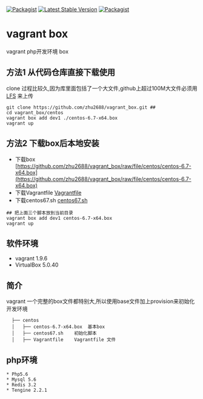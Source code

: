 [![Packagist](https://img.shields.io/packagist/l/zhu2688/framework.svg?style=plastic)](https://packagist.org/packages/zhu2688/framework) 
[![Latest Stable Version](http://img.shields.io/packagist/v/zhu2688/framework.svg?style=plastic)](https://packagist.org/packages/zhu2688/framework)
[![Packagist](https://img.shields.io/packagist/dt/zhu2688/framework.svg?style=plastic)](https://packagist.org/packages/zhu2688/framework)
# vagrant box 
vagrant php开发环境 box

## 方法1 从代码仓库直接下载使用
clone 过程比较久,因为库里面包括了一个大文件,github上超过100M大文件必须用[LFS](https://git-lfs.github.com) 来上传
```shell
git clone https://github.com/zhu2688/vagrant_box.git ##
cd vagrant_box/centos
vagrant box add dev1 ./centos-6.7-x64.box
vagrant up
```
## 方法2 下载box后本地安装
- 下载box [https://github.com/zhu2688/vagrant_box/raw/file/centos/centos-6.7-x64.box](https://github.com/zhu2688/vagrant_box/raw/file/centos/centos-6.7-x64.box) 
- 下载Vagrantfile [Vagrantfile](https://raw.githubusercontent.com/zhu2688/vagrant_box/master/centos/Vagrantfile)
- 下载centos67.sh [centos67.sh](https://raw.githubusercontent.com/zhu2688/vagrant_box/master/centos/centos67.sh)


```shell
## 把上面三个脚本放到当前目录
vagrant box add dev1 centos-6.7-x64.box
vagrant up
```

## 软件环境
-  vagrant 1.9.6
-  VirtualBox 5.0.40

## 简介
  vagrant 一个完整的box文件都特别大,所以使用base文件加上provision来初始化开发环境

```shell
  ├── centos
  │   ├── centos-6.7-x64.box  基本box
  │   ├── centos67.sh    初始化脚本
  │   ├── Vagrantfile    Vagrantfile 文件
```
  
## php环境

```shell
* Php5.6
* Mysql 5.6
* Redis 3.2
* Tengine 2.2.1
```